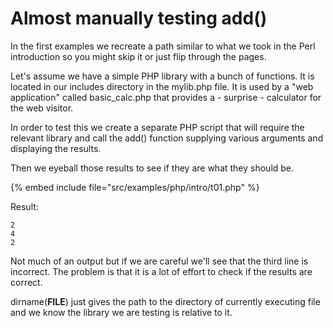 # Almost manually testing add()

In the first examples we recreate a path similar to what we
took in the Perl introduction so you might skip it or just
flip through the pages.

Let's assume we have a simple PHP library with a bunch of
functions. It is located in our includes directory in the
mylib.php file. It is used by a "web application" called
basic_calc.php that provides a - surprise - calculator
for the web visitor.

In order to test this we create a separate PHP script that
will require the relevant library and call the add()
function supplying various arguments and displaying the results.

Then we eyeball those results to see if they are what they should be.

{% embed include file="src/examples/php/intro/t01.php" %}

Result:

```
2
4
2
```


Not much of an output but if we are careful we'll see that
the third line is incorrect. The problem is that it is a lot
of effort to check if the results are correct.

dirname(__FILE__) just gives the path to the directory of currently executing file
and we know the library we are testing is relative to it.


